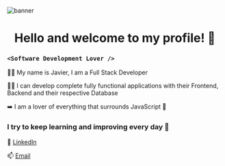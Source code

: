 ![banner](https://pbs.twimg.com/profile_banners/1455656539021365262/1672835147/1500x500)

<h1 align="center">Hello and welcome to my profile! 👋</h1>

### `<Software Development Lover />`

👨‍🎓 My name is Javier, I am a Full Stack Developer

👨‍💻 I can develop complete fully functional applications with their Frontend, Backend and their respective Database

➡️ I am a lover of everything that surrounds JavaScript 💛

### I try to keep learning and improving every day 💪

👨 [LinkedIn](https://www.linkedin.com/in/JaMoLpE88)

📫 [Email](mailto:moreno.jml88@gmail.com)
